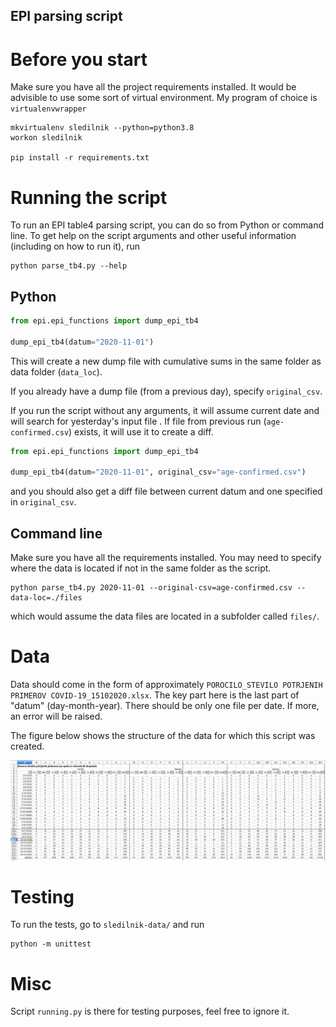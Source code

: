 EPI parsing script
----

# Before you start
Make sure you have all the project requirements installed. It would be advisible to use some sort of virtual
environment. My program of choice is `virtualenvwrapper`
 
```
mkvirtualenv sledilnik --python=python3.8
workon sledilnik

pip install -r requirements.txt
```

# Running the script
To run an EPI table4 parsing script, you can do so from Python or command line. To get help on the script arguments
and other useful information (including on how to run it), run

```
python parse_tb4.py --help
```

## Python

```python
from epi.epi_functions import dump_epi_tb4

dump_epi_tb4(datum="2020-11-01")
```

This will create a new dump file with cumulative sums in the same folder as data folder (`data_loc`).

If you already have a dump file (from a previous day), specify `original_csv`.

If you run the script without any arguments, it will assume current date and will search for yesterday's input file
. If file from previous run (`age-confirmed.csv`) exists, it will use it to create a diff.

```python
from epi.epi_functions import dump_epi_tb4

dump_epi_tb4(datum="2020-11-01", original_csv="age-confirmed.csv")
```

and you should also get a diff file between current datum and one specified in `original_csv`.

## Command line
Make sure you have all the requirements installed. You may need to specify where the data is located if not in the
same folder as the script.
 
```
python parse_tb4.py 2020-11-01 --original-csv=age-confirmed.csv --data-loc=./files
```

which would assume the data files are located in a subfolder called `files/`.

# Data
Data should come in the form of approximately `POROCILO_STEVILO POTRJENIH PRIMEROV COVID-19_15102020.xlsx`. The key
part here is the last part of "datum" (day-month-year). There should be only one file per date. If more, an error
will be raised.

The figure below shows the structure of the data for which this script was created.

![EPI data structure](./misc/epi_data_structure.png)

# Testing
To run the tests, go to `sledilnik-data/` and run

```
python -m unittest
```

# Misc
Script `running.py` is there for testing purposes, feel free to ignore it.